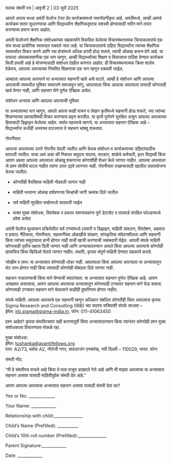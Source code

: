 पालक संमती पत्र | आवृत्ती 2 | 03 जुलै 2025

आपले अपत्य सध्या अवंती फेलोज टेस्ट प्रेप कार्यक्रमामध्ये नावनोंदणीकृत आहे. अवंतीमध्ये, आम्ही आमचे कार्यक्रम सतत सुधारण्याचा आणि विद्यार्थ्यांना शैक्षणिकदृष्ट्या यशस्वी होण्यासाठी नवीन मार्ग तयार करण्याचा प्रयत्न करत आहोत.

अवंती फेलोजने शैक्षणिक संशोधकांच्या सहकार्याने विकसित केलेल्या विचारमंथनात्मक क्रियाकलापांचे एक संच सध्या प्रायोगिक स्वरूपात राबवले जात आहे. या क्रियाकलापांचे उद्दिष्ट विद्यार्थ्यांना त्यांच्या शैक्षणिक सामर्थ्यावर विचार करणे आणि ज्या क्षेत्रांमध्ये अधिक प्रगती होऊ शकते, त्यांची ओळख करून देणे आहे. या पायलट अंमलबजावणीचा एक भाग म्हणून, आम्ही विद्यार्थ्यांच्या शिक्षण व विकासास पाठिंबा देण्यात कार्यक्रम किती प्रभावी आहे हे मोजण्यासाठी संशोधन देखील करणार आहोत. ही विचारमंथनात्मक क्रिया शालेय वेळेतच, आपल्या अपत्याच्या नियमित शिक्षणाचा एक भाग म्हणून राबवली जाईल.

आम्हाला आपल्या अपत्याने या अभ्यासात सहभागी व्हावे असे वाटते. आम्ही हे संशोधन आणि आपल्या अपत्याची त्यामधील भूमिका स्पष्टपणे समजावून सांगू. आपल्याला किंवा आपल्या अपत्याला यासाठी कोणताही खर्च येणार नाही, आणि सहभाग घेणे पूर्णतः ऐच्छिक असेल.

संशोधन अभ्यास आणि आपल्या अपत्याची भूमिका

या अभ्यासाच्या भाग म्हणून, आपले अपत्य काही वाचन व लेखन कृतीमध्ये सहभागी होऊ शकते, ज्या त्यांच्या शिकण्याच्या प्रवासाविषयी विचार करण्यास प्रवृत्त करतील. या कृती पूर्णपणे सुरक्षित असून आपल्या अपत्याच्या हितासाठी डिझाइन केलेल्या आहेत. सर्वात महत्त्वाचे म्हणजे, या अभ्यासात सहभाग ऐच्छिक आहे – विद्यार्थ्यांना कधीही अस्वस्थ वाटल्यास ते सहभाग थांबवू शकतात.

गोपनीयता

आपल्या अपत्याच्या उत्तरे गोपनीय ठेवली जातील आणि केवळ संशोधन व कार्यक्रमाच्या उद्दिष्टांसाठीच वापरली जातील. याचा अर्थ असा की निकाल समुदाय सदस्य, सरकार, शाळेचे कर्मचारी, इतर विद्यार्थी किंवा आपण अथवा आपल्या अपत्याला ओळखू शकणाऱ्या कोणाशीही शेअर केले जाणार नाहीत. आपल्या अपत्याला जे प्रश्न सोयीचे वाटत नाहीत त्यांना उत्तर द्यावे लागणार नाही. गोपनीयता राखण्यासाठी खालील उपाययोजना केल्या जातील:

* कोणतीही वैयक्तिक माहिती नोंदवली जाणार नाही

* माहिती भरताना ओळख दर्शवणाऱ्या चिन्हांची जागी क्रमांक दिले जातील

* सर्व माहिती सुरक्षित सर्व्हरमध्ये साठवली जाईल

* फक्त मुख्य संशोधक, विश्लेषक व प्रकल्प समन्वयकांना पूर्ण डेटासेट व पासवर्ड संरक्षित फोल्डरमध्ये प्रवेश असेल

अवंती फेलोज मूल्यांकन प्रक्रियेतील सर्व टप्प्यांमध्ये (तयारी व डिझाइन, माहिती संकलन, विश्लेषण, अहवाल व प्रसार) नैतिकता, गोपनीयता, सहभागींच्या ओळखीचे संरक्षण, सांस्कृतिक संवेदनशीलता आणि सहभागी किंवा त्यांच्या समुदायाला हानी होणार नाही याची खात्री करण्याची जबाबदारी घेईल. आपली संपर्क माहिती कोणत्याही तृतीय पक्षास दिली जाणार नाही आणि अभ्यासादरम्यान आपले किंवा आपल्या अपत्याचे कोणतेही छायाचित्र किंवा व्हिडिओ घेतले जाणार नाहीत. तथापि, कृपया संपूर्ण माहिती देण्यात सहकार्य करावे.

जोखीम व लाभ: या अभ्यासात कोणताही धोका नाही. आपल्याला किंवा आपल्या अपत्याला या अभ्यासातून थेट लाभ होणार नाही किंवा त्यासाठी कोणतेही मोबदला दिले जाणार नाही.

सहभाग नाकारण्याची किंवा मागे घेण्याची स्वातंत्र्यता: या अभ्यासात सहभाग पूर्णतः ऐच्छिक आहे. आपण असहमत असल्यास, आपण आपल्या अपत्याचा अभ्यासातून कोणत्याही टप्प्यावर सहभाग मागे घेऊ शकता. कोणत्याही टप्प्यावर सहभाग मागे घेतल्याने काहीही दुष्परिणाम होणार नाहीत.

संपर्क माहिती: आपल्या अपत्याचे एक सहभागी म्हणून अधिकार संबंधित कोणतीही चिंता असल्यास कृपया Sigma Research and Consulting (IRB) च्या सदस्य सचिवाशी संपर्क साधावा –  
 ईमेल: irb.sigma@sigma-india.in, फोन: 011-41063450

प्रश्न आहेत? कृपया संमतीपत्रावर सही करण्यापूर्वी किंवा अभ्यासादरम्यान किंवा त्यानंतर कोणतेही प्रश्न मुख्य संशोधकाला विचारण्यास मोकळे रहा.

मुख्य संशोधक:  
 ईमेल: tushanka@avantifellows.org  
 पत्ता: A2/73, ब्लॉक A2, नौरोजी नगर, सफदरजंग एनक्लेव्ह, नवी दिल्ली – 110029, भारत. फोन:

संमती नोंद:

“मी हे संमतीपत्र वाचले आहे किंवा ते मला वाचून दाखवले गेले आहे आणि मी माझ्या अपत्याचा या अभ्यासात सहभाग असावा यासाठी माहितीपूर्वक संमती देत आहे.”

आपण आपल्या अपत्याचा अभ्यासात सहभाग असावा यासाठी संमती देता का?

Yes or No: \_\_\_\_\_\_\_\_\_\_\_\_\_

Your Name: \_\_\_\_\_\_\_\_\_\_\_\_

Relationship with child:\_\_\_\_\_\_\_\_\_\_\_\_\_\_

Child’s Name (Prefilled): \_\_\_\_\_\_\_\_\_\_

Child’s 10th roll number (Prefilled):\_\_\_\_\_\_\_\_\_\_\_\_\_\_

Parent Signature:\_\_\_\_\_\_\_\_\_\_\_\_

Date: \_\_\_\_\_\_\_\_\_\_\_\_  
